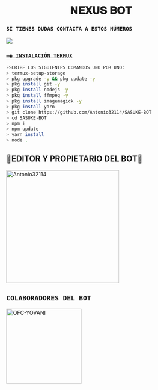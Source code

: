 <h1 align='center'>𝐍𝐄𝐗𝐔𝐒 𝐁𝐎𝐓</h1>


### `SI TIENES DUDAS CONTACTA A ESTOS NÚMEROS`
<a href="http://wa.me/50763596565" target="blank"><img src="https://img.shields.io/badge/ANTONIO-25D366?style=for-the-badge&logo=whatsapp&logoColor=white" />


### `—◉ INSTALACIÓN TERMUX`
```bash
ESCRIBE LOS SIGUIENTES COMANDOS UNO POR UNO:
> termux-setup-storage
> pkg upgrade -y && pkg update -y
> pkg install git -y
> pkg install nodejs -y
> pkg install ffmpeg -y
> pkg install imagemagick -y
> pkg install yarn
> git clone https://github.com/Antonio32114/SASUKE-BOT
> cd SASUKE-BOT
> npm i
> npm update
> yarn install
> node .
```


## 👑EDITOR Y PROPIETARIO DEL BOT👑
<a href="https://github.com/Antonio32114"><img src="https://github.com/Antonio32114.png" width="300" height="300" alt="Antonio32114"/></a>


## `COLABORADORES DEL BOT` 
<a href="https://github.com/OFC-YOVANI"><img src="https://github.com/OFC-YOVANI.png" width="200" height="200" alt="OFC-YOVANI"/></a>